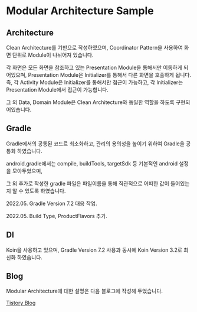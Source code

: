 # Modular Architecture Sample


## Architecture 
Clean Architecture를 기반으로 작성하였으며, Coordinator Pattern을 사용하여 화면 단위로 Module이 나뉘어져 있습니다.


각 화면은 모든 화면을 참조하고 있는 Presentation Module을 통해서만 이동하게 되어있으며, Presentation Module은 Initializer를 통해서 다른 화면을 호출하게 됩니다.
즉, 각 Activity Module은 Initializer를 통해서만 접근이 가능하고, 각 Initializer는 Presentation Module에서 접근이 가능합니다.


그 외 Data, Domain Module은 Clean Architecture와 동일한 역할을 하도록 구현되어있습니다.

## Gradle
Gradle에서의 공통된 코드르 최소화하고, 관리의 용의성을 높이기 위하여 Gradle을 공통화 하였습니다.

android.gradle에서는 compile, buildTools, targetSdk 등 기본적인 android 설정을 모아두었으며,

그 외 추가로 작성한 gradle 파일은 파일이름을 통해 직관적으로 어떠한 값이 들어있는지 알 수 있도록 하였습니다.

2022.05. Gradle Version 7.2 대응 작업.

2022.05. Build Type, ProductFlavors 추가.

## DI
Koin을 사용하고 있으며, Gradle Version 7.2 사용과 동시에 Koin Version 3.2로 최신화 하였습니다.

## Blog
Modular Architecture에 대한 설명은 다음 블로그에 작성해 두었습니다.

[Tistory Blog](https://heegs.tistory.com/69?category=915533, "Modular Architecture Example")
